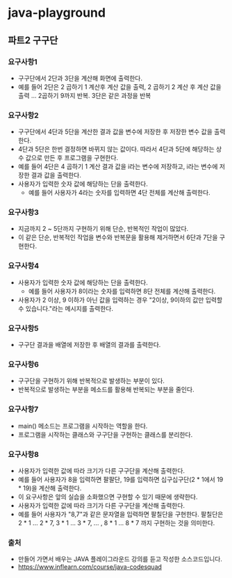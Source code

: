 # java-playground

## 파트2 구구단 
### 요구사항1
- 구구단에서 2단과 3단을 계산해 화면에 출력한다.
- 예를 들어 2단은 2 곱하기 1 계산후 계산 값을 출력, 2 곱하기 2 계산 후 계산 값을 출력 ... 2곱하기 9까지 반복. 3단은 같은 과정을 반복
### 요구사항2
- 구구단에서 4단과 5단을 계산한 결과 값을 변수에 저장한 후 저장한 변수 값을 출력한다.
- 4단과 5단은 한번 결정하면 바뀌지 않는 값이다. 따라서 4단과 5단에 해당하는 상수 값으로 만든 후 프로그램을 구현한다.
- 예를 들어 4단은 4 곱하기 1 계산 결과 값을 i라는 변수에 저장하고, i라는 변수에 저장한 결과 값을 출력한다.
- 사용자가 입력한 숫자 값에 해당하는 단을 출력한다.
    - 예를 들어 사용자가 4라는 숫자를 입력하면 4단 전체를 계산해 출력한다.

### 요구사항3
- 지금까지 2 ~ 5단까지 구현하기 위해 단순, 반복적인 작업이 많았다.
- 이 같은 단순, 반복적인 작업을 변수와 반복문을 활용해 제거하면서 6단과 7단을 구현한다.

### 요구사항4
- 사용자가 입력한 숫자 값에 해당하는 단을 출력한다.
    - 예를 들어 사용자가 8이라는 숫자를 입력하면 8단 전체를 계산해 출력한다.
- 사용자가 2 이상, 9 이하가 아닌 값을 입력하는 경우 "2이상, 9이하의 값만 입력할 수 있습니다."라는 메시지를 출력한다.

### 요구사항5
- 구구단 결과을 배열에 저장한 후 배열의 결과를 출력한다.

### 요구사항6
- 구구단을 구현하기 위해 반복적으로 발생하는 부분이 있다.
- 반복적으로 발생하는 부분을 메소드를 활용해 반복되는 부분을 줄인다.

### 요구사항7
- main() 메소드는 프로그램을 시작하는 역할을 한다.
- 프로그램을 시작하는 클래스와 구구단을 구현하는 클래스를 분리한다.

### 요구사항8
- 사용자가 입력한 값에 따라 크기가 다른 구구단을 계산해 출력한다.
- 예를 들어 사용자가 8을 입력하면 팔팔단, 19를 입력하면 십구십구단(2 * 1에서 19 * 19)을 계산해 출력한다.
- 이 요구사항은 앞의 실습을 소화했으면 구현할 수 있기 때문에 생략한다.
- 사용자가 입력한 값에 따라 크기가 다른 구구단을 계산해 출력한다.
- 예를 들어 사용자가 "8,7"과 같은 문자열을 입력하면 팔칠단을 구현한다. 팔칠단은 2 * 1 ... 2 * 7, 3 * 1 ... 3 * 7, ... , 8 * 1 ... 8 * 7 까지 구현하는 것을 의미한다.


### 출처
- 만들어 가면서 배우는 JAVA 플레이그라운드 강의를 듣고 작성한 소스코드입니다.
- https://www.inflearn.com/course/java-codesquad

